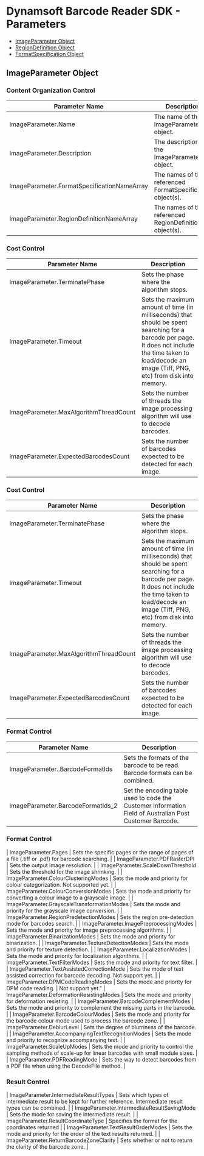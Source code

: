 # Dynamsoft Barcode Reader SDK - Parameters

- [ImageParameter Object](#imageparameter-object)
- [RegionDefinition Object](#regiondefinition-object)
- [FormatSpecification Object](#formatspecification-object)



## ImageParameter Object

### Content Organization Control

 | Parameter Name | Description |
 | -------------- | ----------- | 
 | ImageParameter.Name | The name of the ImageParameter object. |
 | ImageParameter.Description | The description of the ImageParameter object. |
 | ImageParameter.FormatSpecificationNameArray | The names of the referenced FormatSpecification object(s). |
 | ImageParameter.RegionDefinitionNameArray | The names of the referenced RegionDefinition object(s). |


### Cost Control

 | Parameter Name | Description |
 | -------------- | ----------- | 
 | ImageParameter.TerminatePhase | Sets the phase where the algorithm stops. |
 | ImageParameter.Timeout | Sets the maximum amount of time (in milliseconds) that should be spent searching for a barcode per page. It does not include the time taken to load/decode an image (Tiff, PNG, etc) from disk into memory.|
 | ImageParameter.MaxAlgorithmThreadCount | Sets the number of threads the image processing algorithm will use to decode barcodes. |
 | ImageParameter.ExpectedBarcodesCount | Sets the number of barcodes expected to be detected for each image. |


### Cost Control

 | Parameter Name | Description |
 | -------------- | ----------- | 
 | ImageParameter.TerminatePhase | Sets the phase where the algorithm stops. |
 | ImageParameter.Timeout | Sets the maximum amount of time (in milliseconds) that should be spent searching for a barcode per page. It does not include the time taken to load/decode an image (Tiff, PNG, etc) from disk into memory.|
 | ImageParameter.MaxAlgorithmThreadCount | Sets the number of threads the image processing algorithm will use to decode barcodes. |
 | ImageParameter.ExpectedBarcodesCount | Sets the number of barcodes expected to be detected for each image. |



### Format Control

 | Parameter Name | Description |
 | -------------- | ----------- | 
 | ImageParameter..BarcodeFormatIds | Sets the formats of the barcode to be read. Barcode formats can be combined. |
 | ImageParameter.BarcodeFormatIds_2 | Set the encoding table used to code the Customer Information Field of Australian Post Customer Barcode.|
 
 
 
### Format Control
 
 | ImageParameter.Pages | Sets the specific pages or the range of pages of a file (.tiff or .pdf) for barcode searching. |
 | ImageParameter.PDFRasterDPI | Sets the output image resolution. |
 | ImageParameter.ScaleDownThreshold | Sets the threshold for the image shrinking. |
 | ImageParameter.ColourClusteringModes | Sets the mode and priority for colour categorization. Not supported yet. |
 | ImageParameter.ColourConversionModes | Sets the mode and priority for converting a colour image to a grayscale image. |
 | ImageParameter.GrayscaleTransformationModes | Sets the mode and priority for the grayscale image conversion. |
 | ImageParameter.RegionPredetectionModes | Sets the region pre-detection mode for barcodes search. |
 | ImageParameter.ImagePreprocessingModes | Sets the mode and priority for image preprocessing algorithms. |
 | ImageParameter.BinarizationModes | 	Sets the mode and priority for binarization. |
 | ImageParameter.TextureDetectionModes | 	Sets the mode and priority for texture detection. |
 | ImageParameter.LocalizationModes | 	Sets the mode and priority for localization algorithms. |
 | ImageParameter.TextFilterModes | 	Sets the mode and priority for text filter. |
 | ImageParameter.TextAssistedCorrectionMode | Sets the mode of text assisted correction for barcode decoding. 
 Not support yet. |
 | ImageParameter.DPMCodeReadingModes | Sets the mode and priority for DPM code reading. |
 Not support yet."
 | ImageParameter.DeformationResistingModes | Sets the mode and priority for deformation resisting. |
 | ImageParameter.BarcodeComplementModes | Sets the mode and priority to complement the missing parts in the barcode. |
 | ImageParameter.BarcodeColourModes | Sets the mode and priority for the barcode colour mode used to process the barcode zone. |
 | ImageParameter.DeblurLevel | Sets the degree of blurriness of the barcode. |
 | ImageParameter.AccompanyingTextRecognitionModes | Sets the mode and priority to recognize accompanying text. |
 | ImageParameter.ScaleUpModes | Sets the mode and priority to control the sampling methods of scale-up for linear barcodes with small module sizes. | 
 | ImageParameter.PDFReadingMode | Sets the way to detect barcodes from a PDF file when using the DecodeFile method. |




### Result Control

 | ImageParameter.IntermediateResultTypes | 	Sets which types of intermediate result to be kept for further reference. Intermediate result types can be combined. | 
 | ImageParameter.IntermediateResultSavingMode | 	Sets the mode for saving the intermediate result. | 
 | ImageParameter.ResultCoordinateType | 	Specifies the format for the coordinates returned | 
 | ImageParameter.TextResultOrderModes | 	Sets the mode and priority for the order of the text results returned. | 
 | ImageParameter.ReturnBarcodeZoneClarity | 	Sets whether or not to return the clarity of the barcode zone. | 


